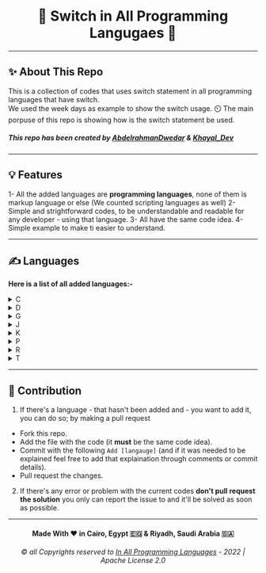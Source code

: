 <h1 align="center">  🔄 Switch in All Programming Langugaes  🔄 </h1>

---

## ✨ About This Repo
This is a collection of codes that uses switch statement in all programming languages that have switch.  
We used the week days as example to show the switch usage. ⏲️
The main porpuse of this repo is showing how is the switch statement be used.

##### This repo has been created by [AbdelrahmanDwedar](https://github.com/AbdelrahmanDwedar) & [Khayal_Dev](https://github.com/Khayal-Dev)

---

## 💡 Features

1- All the added languages are **programming languages**, none of them is markup language or else (We counted scripting languages as well)
2- Simple and strightforward codes, to be understandable and readable for any developer - using that language.
3- All have the same code idea.
4- Simple example to make ti easier to understand.

---

## ✍️ Languages
**Here is a list of all added languages:-** 
<details>
  <summary>C</summary>
  <ol>
    <il>
      <a href="https://github.com/In-All-Programming-Languages/switch-in-all-programming-languages/blob/main/switch.c">C lang</a>
    </il>
    <br>
    <il>
      <a href="https://github.com/In-All-Programming-Languages/switch-in-all-programming-languages/blob/main/switch.cpp">C++</a>
    </il>
    <br>
    <il>
      <a href="https://github.com/In-All-Programming-Languages/switch-in-all-programming-languages/blob/main/switch.cs">C#</a>
    </il>
  </ol>
</details>
<details>
  <summary>D</summary>
  <ul>
    <il>
      <a href="https://github.com/In-All-Programming-Languages/switch-in-all-programming-languages/blob/main/switch.dart">Dart</a>
    </il>
  </ul>
</details>
<details>
  <summary>G</summary>
  <ul>
    <il>
      <a href="https://github.com/In-All-Programming-Languages/switch-in-all-programming-languages/blob/main/switch.go">Go lang</a>
    </il>
  </ul>
</details>
<details>
  <summary>J</summary>
  <ul>
    <il>
      <a href="https://github.com/In-All-Programming-Languages/switch-in-all-programming-languages/blob/main/switch.java">Java</a>
    </il>
    <br>
    <il>
      <a href="https://github.com/In-All-Programming-Languages/switch-in-all-programming-languages/blob/main/switch.js">JavaScript</a>
    </il>
  </ul>
</details>
<details>
  <summary>K</summary>
  <ul>
    <il>
      <a href="https://github.com/In-All-Programming-Languages/switch-in-all-programming-languages/blob/main/switch.kt">Kotlin</a>
      <il>
  </ul>
</details>
<details>
  <summary>P</summary>
  <ul>
    <il>
      <a href="https://github.com/In-All-Programming-Languages/switch-in-all-programming-languages/blob/main/switch.php">PHP</a>
    <il>
  </ul>
</details>
<details>
  <summary>R</summary>
  <ul>
    <il>
      <a href="https://github.com/In-All-Programming-Languages/switch-in-all-programming-languages/blob/main/switch.rb">Ruby</a>
    <il>
    <br>
    <il>
      <a href="https://github.com/In-All-Programming-Languages/switch-in-all-programming-languages/blob/main/switch.ru">Rust</a>
    </il>
  </ul>
</details>
<details>
  <summary>T</summary>
  <ul>
    <il>
      <a href="https://github.com/In-All-Programming-Languages/switch-in-all-programming-languages/blob/main/switch.ts">TypeScript</a>
    </il>
  </ul>
</details>

---

## 🤝 Contribution
1. If there's a language - that hasn't been added and - you want to add it, you can do so; by making a pull request
  - Fork this repo.
  - Add the file with the code (it **must** be the same code idea).
  - Commit with the following `Add [langauge]` (and if it was needed to be explained feel free to add that explaination through comments or commit details).
  - Pull request the changes.
2. If there's any error or problem with the current codes **don't pull request the solution** you only can report the issue to and it'll be solved as soon as possible.

---

<h4 align="center">Made With ❤️ in Cairo, Egypt 🇪🇬 & Riyadh, Saudi Arabia 🇸🇦</h4>
<h6 align="center"> ©️ all Copyrights reserved to <a href="">In All Programming Languages</a> - 2022 | Apache License 2.0 </h6>
